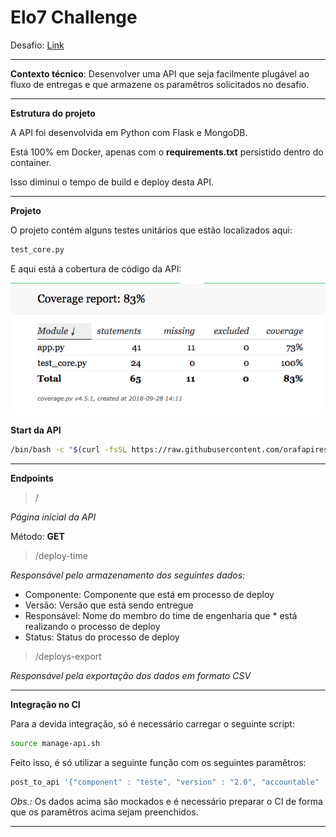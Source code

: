 # Elo7 Challenge

Desafio: [Link](https://gist.github.com/elo7-developer/76615b155b12a1dc501dc4de1e69c6ff)

---

**Contexto técnico**: Desenvolver uma API que seja facilmente plugável ao fluxo de entregas e que armazene os paramêtros solicitados no desafio.

---

**Estrutura do projeto**

A API foi desenvolvida em Python com Flask e MongoDB.

Está 100% em Docker, apenas com o **requirements.txt** persistido dentro do container.

Isso diminui o tempo de build e deploy desta API.

---

**Projeto**

O projeto contém alguns testes unitários que estão localizados aqui:

```python
test_core.py
```

E aqui está a cobertura de código da API:

![](images/code_coverage.png)

**Start da API**

```bash
/bin/bash -c "$(curl -fsSL https://raw.githubusercontent.com/orafapires/elo7_challenge/master/start-api.sh)"
```

---

**Endpoints**

> /

*Página inicial da API*

Método: **GET**

> /deploy-time

*Responsável pelo armazenamento dos seguintes dados:*

* Componente: Componente que está em processo de deploy
* Versão: Versão que está sendo entregue
* Responsável: Nome do membro do time de engenharia que * está realizando o processo de deploy
* Status: Status do processo de deploy

> /deploys-export

*Responsável pela exportação dos dados em formato CSV*

---

**Integração no CI**

Para a devida integração, só é necessário carregar o seguinte script:

```bash
source manage-api.sh
```

Feito isso, é só utilizar a seguinte função com os seguintes paramêtros:

```bash
post_to_api '{"component" : "teste", "version" : "2.0", "accountable" : "eu", "status" : "teste"}' http://localhost:5000 deploy-time
```

*Obs.:* Os dados acima são mockados e é necessário preparar o CI de forma que os paramêtros acima sejam preenchidos.

---


